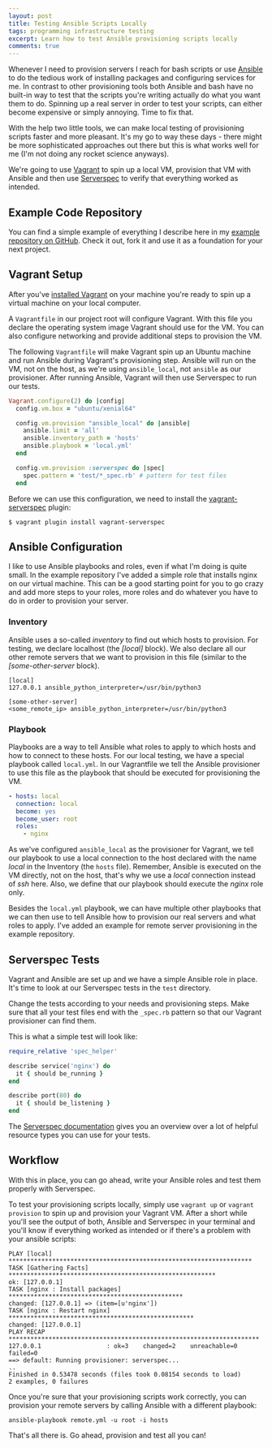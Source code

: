 ```yaml
---
layout: post
title: Testing Ansible Scripts Locally
tags: programming infrastructure testing
excerpt: Learn how to test Ansible provisioning scripts locally
comments: true
---
```


Whenever I need to provision servers I reach for bash scripts or use [Ansible](https://www.ansible.com/) to do the tedious work of installing packages and configuring services for me. In contrast to other provisioning tools both Ansible and bash have no built-in way to test that the scripts you're writing actually do what you want them to do. Spinning up a real server in order to test your scripts, can either become expensive or simply annoying. Time to fix that.

With the help two little tools, we can make local testing of provisioning scripts faster and more pleasant. It's my go to way these days - there might be more sophisticated approaches out there but this is what works well for me (I'm not doing any rocket science anyways).

We're going to use [Vagrant](https://www.vagrantup.com/) to spin up a local VM, provision that VM with Ansible and then use [Serverspec](https://serverspec.org/) to verify that everything worked as intended.

## Example Code Repository
You can find a simple example of everything I describe here in my [example repository on GitHub](https://github.com/hamvocke/ansible-local-testing-sample). Check it out, fork it and use it as a foundation for your next project.

## Vagrant Setup
After you've [installed Vagrant](https://www.vagrantup.com/docs/installation/) on your machine you're ready to spin up a virtual machine on your local computer.

A `Vagrantfile` in our project root will configure Vagrant. With this file you declare the operating system image Vagrant should use for the VM. You can also configure networking and provide additional steps to provision the VM.

The following `Vagrantfile` will make Vagrant spin up an Ubuntu machine and run Ansible during Vagrant's provisioning step. Ansible will run on the VM, not on the host, as we're using `ansible_local`, not `ansible` as our provisioner. After running Ansible, Vagrant will then use Serverspec to run our tests.

```ruby
Vagrant.configure(2) do |config|
  config.vm.box = "ubuntu/xenial64"

  config.vm.provision "ansible_local" do |ansible|
    ansible.limit = 'all'
    ansible.inventory_path = 'hosts'
    ansible.playbook = 'local.yml'
  end

  config.vm.provision :serverspec do |spec|
    spec.pattern = 'test/*_spec.rb' # pattern for test files
  end
```

Before we can use this configuration, we need to install the [vagrant-serverspec](https://github.com/vvchik/vagrant-serverspec) plugin:

```
$ vagrant plugin install vagrant-serverspec
```

## Ansible Configuration
I like to use Ansible playbooks and roles, even if what I'm doing is quite small. In the example repository I've added a simple role that installs nginx on our virtual machine. This can be a good starting point for you to go crazy and add more steps to your roles, more roles and do whatever you have to do in order to provision your server.

### Inventory
Ansible uses a so-called _inventory_ to find out which hosts to provision. For testing, we declare localhost (the _[local]_ block). We also declare all our other remote servers that we want to provision in this file (similar to the _[some-other-server_ block).

```
[local]
127.0.0.1 ansible_python_interpreter=/usr/bin/python3

[some-other-server]
<some_remote_ip> ansible_python_interpreter=/usr/bin/python3
```

### Playbook
Playbooks are a way to tell Ansible what roles to apply to which hosts and how to connect to these hosts. For our local testing, we have a special playbook called `local.yml`. In our Vagrantfile we tell the Ansible provisioner to use this file as the playbook that should be executed for provisioning the VM.

```yml
- hosts: local
  connection: local
  become: yes
  become_user: root
  roles:
    - nginx
```

As we've configured `ansible_local` as the provisioner for Vagrant, we tell our playbook to use a local connection to the host declared with the name _local_  in the Inventory (the `hosts` file). Remember, Ansible is executed on the VM directly, not on the host, that's why we use a _local_ connection instead of _ssh_ here. Also, we define that our playbook should execute the _nginx_ role only.

Besides the `local.yml` playbook, we can have multiple other playbooks that we can then use to tell Ansible how to provision our real servers and what roles to apply. I've added an example for remote server provisioning in the example repository.

## Serverspec Tests
Vagrant and Ansible are set up and we have a simple Ansible role in place. It's time to look at our Serverspec tests in the `test` directory.

Change the tests according to your needs and provisioning steps. Make sure that all your test files end with the `_spec.rb` pattern so that our Vagrant provisioner can find them.

This is what a simple test will look like:

```ruby
require_relative 'spec_helper'

describe service('nginx') do
  it { should be_running }
end

describe port(80) do
  it { should be_listening }
end
```

The [Serverspec documentation](https://serverspec.org/resource_types.html) gives you an overview over a lot of helpful resource types you can use for your tests.

## Workflow
With this in place, you can go ahead, write your Ansible roles and test them properly with Serverspec.

To test your provisioning scripts locally, simply use `vagrant up` or `vagrant provision` to spin up and provision your Vagrant VM. After a short while you'll see the output of both, Ansible and Serverspec in your terminal and you'll know if everything worked as intended or if there's a problem with your ansible scripts:

```
PLAY [local] *******************************************************************
TASK [Gathering Facts] *********************************************************
ok: [127.0.0.1]
TASK [nginx : Install packages] ************************************************
changed: [127.0.0.1] => (item=[u'nginx'])
TASK [nginx : Restart nginx] ***************************************************
changed: [127.0.0.1]
PLAY RECAP *********************************************************************
127.0.0.1                  : ok=3    changed=2    unreachable=0    failed=0
==> default: Running provisioner: serverspec...
..
Finished in 0.53478 seconds (files took 0.08154 seconds to load)
2 examples, 0 failures
```

Once you're sure that your provisioning scripts work correctly, you can provision your remote servers by calling Ansible with a different playbook:

```
ansible-playbook remote.yml -u root -i hosts
```

That's all there is. Go ahead, provision and test all you can!
